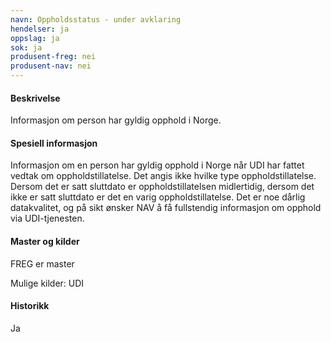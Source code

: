 ```yaml
---
navn: Oppholdsstatus - under avklaring
hendelser: ja
oppslag: ja
sok: ja
produsent-freg: nei
produsent-nav: nei
---
```


#### Beskrivelse

Informasjon om person har gyldig opphold i Norge. 

#### Spesiell informasjon

Informasjon om en person har gyldig opphold i Norge når UDI har fattet vedtak om oppholdstillatelse. Det angis ikke hvilke type oppholdstillatelse. Dersom det er satt sluttdato er oppholdstillatelsen midlertidig, dersom det ikke er satt sluttdato er det en varig oppholdstillatelse. Det er noe dårlig datakvalitet, og på sikt ønsker NAV å få fullstendig informasjon om opphold via UDI-tjenesten.

#### Master og kilder

FREG er master

Mulige kilder: UDI


#### Historikk

Ja

